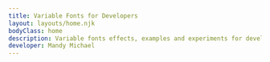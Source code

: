 ```yaml
---
title: Variable Fonts for Developers
layout: layouts/home.njk
bodyClass: home
description: Variable fonts effects, examples and experiments for developers!
developer: Mandy Michael
---
```


<!--
<div class="listing">
{% for page in collections.post | reverse %}

{% if page.data.featureColor === 'f5f5f5' %}
    {% set featureColor = page.data.featureColorReverse %}
{% else %}
    {% set featureColor = page.data.featureColor %}
{% endif %}
<div class="sidebar" class="sidebar" style="--featureColor: #{{ featureColor }}">
<time>{{ page.date | dateDisplay("LLL d, y") }}</time>
<h2 style="--featureColor: #{{ featureColor }}">{{ page.data.title }}</h2>
<div class="demo-meta">
<p>Font: {{ page.data.FontName }} by {{ page.data.Creator }}</p>
<p>Code by <a href="https://twitter.com/{{page.data.developerTwitter}}">{{ page.data.developer }}</a></p>
<a href="/posts/{{ page.data.title | replace(" ", "-") | lower}}" class="post-button">Read post</a>
</div>

</div>
<a style="--featureColor: #{{ page.data.featureColor }}" class="item" href="/posts/{{ page.data.title | replace(" ", "-") | lower}}">
<img src ="/images/{{ page.data.title | replace(" ", "-") | lower}}.png" /></a>


{% endfor %}
</div> -->
